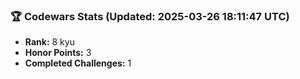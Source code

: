 ### 🏆 Codewars Stats (Updated: 2025-03-26 18:11:47 UTC)

- **Rank:** 8 kyu
- **Honor Points:** 3
- **Completed Challenges:** 1

